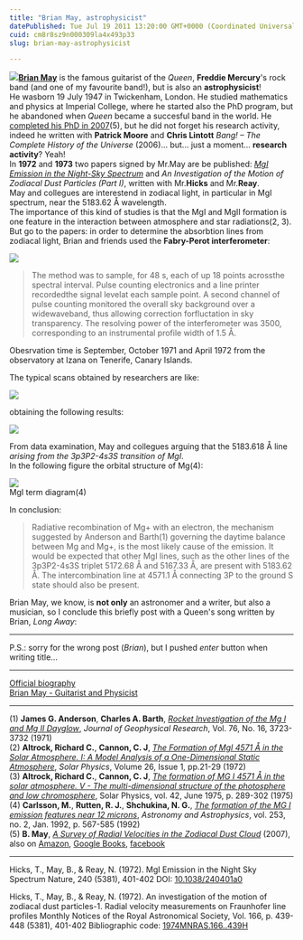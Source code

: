 ```yaml
---
title: "Brian May, astrophysicist"
datePublished: Tue Jul 19 2011 13:20:00 GMT+0000 (Coordinated Universal Time)
cuid: cm8r8sz9n000309la4x493p33
slug: brian-may-astrophysicist

---
```



![](https://cdn.hashnode.com/res/hashnode/image/upload/v1743073237887/5c056504-691b-481f-a5a7-dfde877f2ea3.jpeg)[**Brian May**](http://en.wikipedia.org/wiki/Brian_May "Brian May Wikipedia") is the famous guitarist of the _Queen_, **Freddie Mercury**'s rock band (and one of my favourite band!), but is also an **astrophysicist**!  
He wasborn 19 July 1947 in Twickenham, London. He studied mathematics and physics at Imperial College, where he started also the PhD program, but he abandoned when _Queen_ became a succesful band in the world. He [completed his PhD in 2007](http://www.brianmay.com/brian/briannews/briannewssep07.html)(5), but he did not forget his research activity, indeed he written with **Patrick Moore** and **Chris Lintott** _Bang! – The Complete History of the Universe_ (2006)... but... just a moment... **research activity**? Yeah!  
In **1972** and **1973** two papers signed by Mr.May are be published: [_MgI Emission in the Night-Sky Spectrum_](http://www.ph.surrey.ac.uk/~phs1wc/brianmay/Nature_240_pp401-402_15Dec1972.pdf) and _An Investigation of the Motion of Zodiacal Dust Particles (Part I)_, written with Mr.**Hicks** and Mr.**Reay**.  
May and collegues are interestend in zodiacal light, in particular in MgI spectrum, near the 5183.62 Å wavelength.  
The importance of this kind of studies is that the MgI and MgII formation is one feature in the interaction between atmosphere and star radiations(2, 3).  
But go to the papers: in order to determine the absorbtion lines from zodiacal light, Brian and friends used the **Fabry-Perot interferometer**:  

![](https://cdn.hashnode.com/res/hashnode/image/upload/v1743073239271/171a5781-efdf-4a66-bdfc-eeb9f0b042ab.jpeg)

> The method was to sample, for 48 s, each of up 18 points acrossthe spectral interval. Pulse counting electronics and a line printer recordedthe signal levelat each sample point. A second channel of pulse counting monitored the overall sky background over a widewaveband, thus allowing correction forfluctation in sky transparency. The resolving power of the interferometer was 3500, corresponding to an instrumental profile width of 1.5 Å.

Obesrvation time is September, October 1971 and April 1972 from the observatory at Izana on Tenerife, Canary Islands.  
  
The typical scans obtained by researchers are like:  

![](https://cdn.hashnode.com/res/hashnode/image/upload/v1743073240711/58a1a71a-813c-4515-9071-e44a1693af04.jpeg)

obtaining the following results:  

![](https://cdn.hashnode.com/res/hashnode/image/upload/v1743073242063/7438392f-1b41-4899-8f2c-361fd25eb695.jpeg)

From data examination, May and collegues arguing that the 5183.618 Å line _arising from the 3p3P2\-4s3S transition of MgI_.  
In the following figure the orbital structure of Mg(4):  

![](https://cdn.hashnode.com/res/hashnode/image/upload/v1743073243478/8cadeba4-9072-4290-9453-21628063c2e2.gif)  
MgI term diagram(4)

In conclusion:  

> Radiative recombination of Mg+ with an electron, the mechanism suggested by Anderson and Barth(1) governing the daytime balance between Mg and Mg+, is the most likely cause of the emission. It would be expected that other MgI lines, such as the other lines of the 3p3P2\-4s3S triplet 5172.68 Å and 5167.33 Å, are present with 5183.62 Å. The intercombination line at 4571.1 Å connecting 3P to the ground S state should also be present.

Brian May, we know, is **not only** an astronomer and a writer, but also a musician, so I conclude this briefly post with a Queen's song written by Brian, _Long Away_:  

* * *

P.S.: sorry for the wrong post (_Brian_), but I pushed _enter_ button when writing title...  

* * *

[Official biography](http://www.brianmay.com/brian/biog.html)  
[Brian May - Guitarist and Physicist](http://personal.ph.surrey.ac.uk/~phs1wc/brianmay/Brian-May-Physicist.html)  

* * *

(1) **James G. Anderson**, **Charles A. Barth**, [_Rocket Investigation of the Mg I and Mg II Dayglow_](http://www.agu.org/pubs/crossref/1971/JA076i016p03723.shtml), _Journal of Geophysical Research_, Vol. 76, No. 16, 3723-3732 (1971)  
(2) **Altrock, Richard C.**, **Cannon, C. J**, [_The Formation of MgI 4571 Å in the Solar Atmosphere. I: A Model Analysis of a One-Dimensional Static Atmosphere_](http://adsabs.harvard.edu/abs/1972SoPh...26...21A), _Solar Physics_, Volume 26, Issue 1, pp.21-29 (1972)  
(3) **Altrock, Richard C.**, **Cannon, C. J**, [_The formation of MG I 4571 Å in the solar atmosphere. V - The multi-dimensional structure of the photosphere and low chromosphere_](http://adsabs.harvard.edu/abs/1975SoPh...42..289A), Solar Physics, vol. 42, June 1975, p. 289-302 (1975)  
(4) **Carlsson, M.**, **Rutten, R. J.**, **Shchukina, N. G.**, [_The formation of the MG I emission features near 12 microns_](http://adsabs.harvard.edu/cgi-bin/nph-bib_query?1992A%26A%2E%2E%2E253%2E%2E567C&db_key=AST), _Astronomy and Astrophysics_, vol. 253, no. 2, Jan. 1992, p. 567-585 (1992)  
(5) **B. May**, [_A Survey of Radial Velocities in the Zodiacal Dust Cloud_](http://www.springer.com/astronomy/astronomy,+observations+and+techniques/book/978-0-387-77705-4) (2007), also on [Amazon](http://www.amazon.com/Survey-Radial-Velocities-Zodiacal-Cloud/dp/0387777059), [Google Books](http://books.google.com/books?hl=en&lr=&id=af1X6iX0iCEC&oi=fnd&pg=PR2&dq=A+Survey+of+Radial+Velocities+in+the+Zodiacal+Dust+Cloud&ots=We5D-u1YmI&sig=jlmzTOIfXeabH8SJvDH3zSu_jGI#v=onepage&q&f=false), [facebook](http://www.facebook.com/pages/A-Survey-of-Radial-Velocities-in-the-Zodiacal-Dust-Cloud/102461856478851)  

* * *

Hicks, T., May, B., & Reay, N. (1972). MgI Emission in the Night Sky Spectrum Nature, 240 (5381), 401-402 DOI: [10.1038/240401a0](http://dx.doi.org/10.1038/240401a0)  
  
Hicks, T., May, B., & Reay, N. (1972). An investigation of the motion of zodiacal dust particles-1. Radial velocity measurements on Fraunhofer line profiles Monthly Notices of the Royal Astronomical Society, Vol. 166, p. 439-448 (5381), 401-402 Bibliographic code: [1974MNRAS.166..439H](http://adsabs.harvard.edu/abs/1974MNRAS.166..439H)